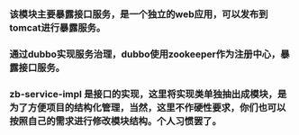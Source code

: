 ### 该模块主要暴露接口服务，是一个独立的web应用，可以发布到tomcat进行暴露服务。
### 通过dubbo实现服务治理，dubbo使用zookeeper作为注册中心，暴露接口服务。


### zb-service-impl 是接口的实现，这里将实现类单独抽出成模块，是为了方便项目的结构化管理，当然，这里不作硬性要求，你们也可以按照自己的需求进行修改模块结构。个人习惯罢了。